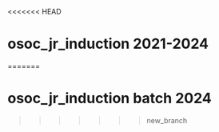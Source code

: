 <<<<<<< HEAD
# osoc_jr_induction 2021-2024
=======
# osoc_jr_induction batch 2024
>>>>>>> new_branch
